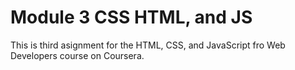 # Module 3 CSS HTML, and JS
This is third asignment for the HTML, CSS, and JavaScript fro Web Developers course on Coursera.
